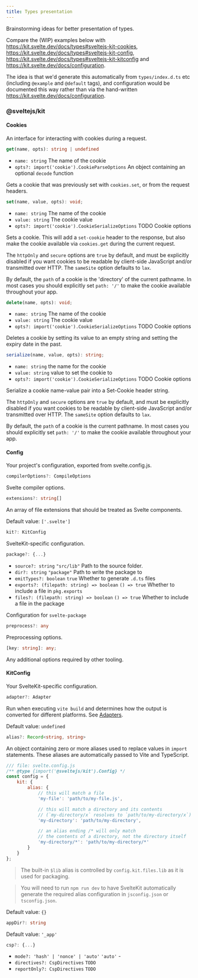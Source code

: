 ```yaml
---
title: Types presentation
---
```


Brainstorming ideas for better presentation of types.

Compare the (WIP) examples below with https://kit.svelte.dev/docs/types#sveltejs-kit-cookies, https://kit.svelte.dev/docs/types#sveltejs-kit-config, https://kit.svelte.dev/docs/types#sveltejs-kit-kitconfig and https://kit.svelte.dev/docs/configuration.

The idea is that we'd generate this automatically from `types/index.d.ts` etc (including `@example` and `@default` tags), and configuration would be documented this way rather than via the hand-written https://kit.svelte.dev/docs/configuration.

### @sveltejs/kit

#### Cookies

An interface for interacting with cookies during a request.

```ts
get(name, opts): string | undefined
```

* `name: string` The name of the cookie
* `opts?: import('cookie').CookieParseOptions` An object containing an optional `decode` function

Gets a cookie that was previously set with `cookies.set`, or from the request headers.

```ts
set(name, value, opts): void;
```

* `name: string` The name of the cookie
* `value: string` The cookie value
* `opts?: import('cookie').CookieSerializeOptions` TODO Cookie options

Sets a cookie. This will add a `set-cookie` header to the response, but also make the cookie available via `cookies.get` during the current request.

The `httpOnly` and `secure` options are `true` by default, and must be explicitly disabled if you want cookies to be readable by client-side JavaScript and/or transmitted over HTTP. The `sameSite` option defaults to `lax`.

By default, the `path` of a cookie is the 'directory' of the current pathname. In most cases you should explicitly set `path: '/'` to make the cookie available throughout your app.


```ts
delete(name, opts): void;
```

* `name: string` The name of the cookie
* `value: string` The cookie value
* `opts?: import('cookie').CookieSerializeOptions` TODO Cookie options

Deletes a cookie by setting its value to an empty string and setting the expiry date in the past.


```ts
serialize(name, value, opts): string;
```

* `name: string` the name for the cookie
* `value: string` value to set the cookie to
* `opts?: import('cookie').CookieSerializeOptions` TODO Cookie options

Serialize a cookie name-value pair into a Set-Cookie header string.

The `httpOnly` and `secure` options are `true` by default, and must be explicitly disabled if you want cookies to be readable by client-side JavaScript and/or transmitted over HTTP. The `sameSite` option defaults to `lax`.

By default, the `path` of a cookie is the current pathname. In most cases you should explicitly set `path: '/'` to make the cookie available throughout your app.

#### Config

Your project's configuration, exported from svelte.config.js.

```ts
compilerOptions?: CompileOptions
```

Svelte compiler options.

```ts
extensions?: string[]
```

An array of file extensions that should be treated as Svelte components.

Default value: `['.svelte']`

```ts
kit?: KitConfig
```

SvelteKit-specific configuration.

```ts
package?: {...}
```

* `source?: string` `"src/lib"` Path to the source folder.
* `dir?: string` `"package"` Path to write the package to
* `emitTypes?: boolean` `true` Whether to generate `.d.ts` files
* `exports?: (filepath: string) => boolean` `() => true` Whether to include a file in `pkg.exports`
* `files?: (filepath: string) => boolean` `() => true` Whether to include a file in the package

Configuration for `svelte-package`

```ts
preprocess?: any
```

Preprocessing options.

```ts
[key: string]: any;
```

Any additional options required by other tooling.

#### KitConfig

Your SvelteKit-specific configuration.

```ts
adapter?: Adapter
```

Run when executing `vite build` and determines how the output is converted for different platforms. See [Adapters](/docs/adapters).

Default value: `undefined`

```ts
alias?: Record<string, string>
```

An object containing zero or more aliases used to replace values in `import` statements. These aliases are automatically passed to Vite and TypeScript.

```js
/// file: svelte.config.js
/** @type {import('@sveltejs/kit').Config} */
const config = {
	kit: {
		alias: {
			// this will match a file
			'my-file': 'path/to/my-file.js',

			// this will match a directory and its contents
			// (`my-directory/x` resolves to `path/to/my-directory/x`)
			'my-directory': 'path/to/my-directory',

			// an alias ending /* will only match
			// the contents of a directory, not the directory itself
			'my-directory/*': 'path/to/my-directory/*'
		}
	}
};
```

> The built-in `$lib` alias is controlled by `config.kit.files.lib` as it is used for packaging.

> You will need to run `npm run dev` to have SvelteKit automatically generate the required alias configuration in `jsconfig.json` or `tsconfig.json`.

Default value: `{}`

```ts
appDir?: string
```

Default value: `'_app'`

```ts
csp?: {...}
```

* `mode?: 'hash' | 'nonce' | 'auto'` `'auto'` -
* `directives?: CspDirectives` `TODO`
* `reportOnly?: CspDirectives` `TODO`
